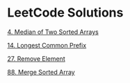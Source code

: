 # LeetCode Solutions


[4. Median of Two Sorted Arrays](src/main/java/com/kulsin/arrays/MedianOfTwoSortedArrays.java)

[14. Longest Common Prefix](src/main/java/com/kulsin/strings/LongestCommonPrefix.java)

[27. Remove Element](src/main/java/com/kulsin/arrays/RemoveElementFromArray.java)

[88. Merge Sorted Array](src/main/java/com/kulsin/arrays/MergeSortedArray.java)
